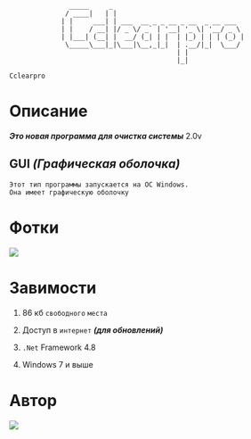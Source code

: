                    _____     _                                 
                  / ____|   | |                                
                 | |     ___| | ___  __ _ _ __ _ __  _ __ ___  
                 | |    / __| |/ _ \/ _` | '__| '_ \| '__/ _ \ 
                 | |___| (__| |  __/ (_| | |  | |_) | | | (_) |
                  \_____\___|_|\___|\__,_|_|  | .__/|_|  \___/ 
                                              | |              
                                              |_|              

`Cclearpro`

# Описание

***Это новая программа для очистка системы***
2.0v

## GUI ***(Графическая оболочка)***
```
Этот тип программы запускается на OC Windows.
Она имеет графическую оболочку
```

# Фотки

![](https://sun9-6.userapi.com/c851528/v851528632/188c5f/W5UJjaEDI-E.jpg)

# Завимости

1. 86 кб `свободного` `места`

2. Доступ в `интернет` ***(для обновлений)***

3. `.Net` Framework 4.8

4. Windows 7 и выше

# Автор

![](https://i.ibb.co/MPNCfRY/Oz-Why-JWm-M8.jpgi)
